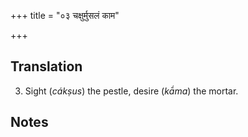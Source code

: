 +++
title = "०३ चक्षुर्मुसलं काम"

+++
## Translation
3. Sight (*cákṣus*) the pestle, desire (*kā́ma*) the mortar.

## Notes

